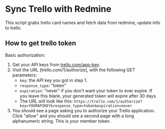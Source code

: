 # Sync Trello with Redmine

This script grabs trello card names and fetch data from redmine, update info to trello.

## How to get trello token

Basic authorization:

1. Get your API keys from [trello.com/app-key](https://trello.com/app-key).
2. Visit the URL [trello.com/1/authorize], with the following GET parameters:
    - `key`: the API key you got in step 1.
    - `response_type`: "token"
    - `expiration`: "never" if you don't want your token to ever expire. If you leave this blank,
       your generated token will expire after 30 days.
    - The URL will look like this:
      `https://trello.com/1/authorize?key=YOURAPIKEY&response_type=token&expiration=never`
3. You should see a page asking you to authorize your Trello application. Click "allow" and you should see a second page with a long alphanumeric string. This is your member token.
